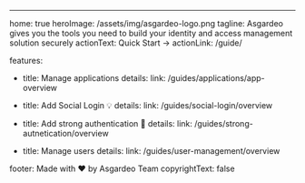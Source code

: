 ---
home: true
heroImage: /assets/img/asgardeo-logo.png
tagline: Asgardeo gives you the tools you need to build your identity and access management solution securely
actionText: Quick Start →
actionLink: /guide/

features:
  - title: Manage applications
    details: 
    link: /guides/applications/app-overview

  - title: Add Social Login 💡
    details: 
    link: /guides/social-login/overview

  - title: Add strong authentication 🔐
    details: 
    link: /guides/strong-autnetication/overview

  - title: Manage users
    details: 
    link: /guides/user-management/overview


footer: Made with ❤ by Asgardeo Team️
copyrightText: false
